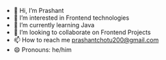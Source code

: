 - 👋 Hi, I’m Prashant
- 👀 I’m interested in Frontend technologies 
- 🌱 I’m currently learning Java
- 💞️ I’m looking to collaborate on Frontend Projects
- 📫 How to reach me prashantchotu200@gmail.com
- 😄 Pronouns: he/him

<!---
little-890/little-890 is a ✨ special ✨ repository because its `README.md` (this file) appears on your GitHub profile.
You can click the Preview link to take a look at your changes.
--->

